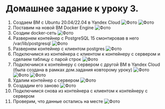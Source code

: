 # Домашнее задание к уроку 3.
1. Создаем ВМ с Ubuntu 20.04/22.04 в Yandex Cloud
![Фото](/Less2_p1.jpg)
![Фото](/Less2_p2.jpg)
1. Поставим на новой ВМ Docker Engine
![Фото](/Less2_p3.jpg)
1. Создим docker-сеть 
![Фото](/Less2_p4.jpg)
1. Развернем контейнер с PostgreSQL 15 смонтировав в него /var/lib/postgresql
![Фото](/Less2_p5.jpg)
1. Развернем контейнер с клиентом postgres
![Фото](/Less2_p6.jpg)
1. Подключимся из контейнера с клиентом к контейнеру с сервером и сделаем таблицу с парой строк
![Фото](/Less2_p7.jpg)
1. Подключимся к контейнеру с сервером с другой ВМ в Yandex Cloud (была создана в рамках дом.задания ковторому уроку)
![Фото](/Less2_p8.jpg)
![Фото](/Less2_p9.jpg)
![Фото](/Less2_p10.jpg)
1. Удалим контейнер с сервером
![Фото](/Less2_p12.jpg)
1. Создадим его заново
![Фото](/Less2_p13.jpg)
1. Подключимся снова из контейнера с клиентом к контейнеру с сервером
1. Проверим, что данные остались на месте
![Фото](/Less2_p14.jpg)
